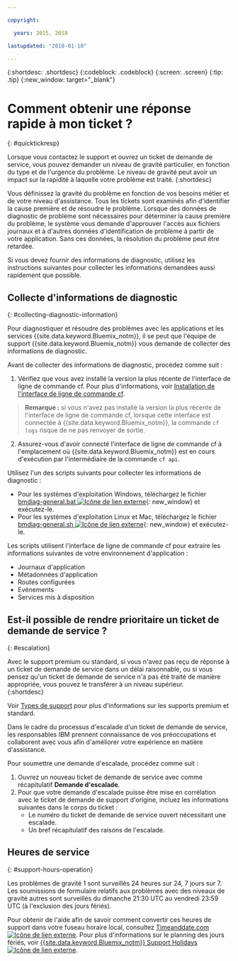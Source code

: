 ```yaml
---

copyright:

  years: 2015, 2018

lastupdated: "2018-01-10"

---
```


{:shortdesc: .shortdesc}
{:codeblock: .codeblock}
{:screen: .screen}
{:tip: .tip}
{:new_window: target="_blank"}


# Comment obtenir une réponse rapide à mon ticket ?
{: #quicktickresp}

Lorsque vous contactez le support et ouvrez un ticket de demande de service, vous pouvez demander un niveau de gravité particulier, en fonction du type et de l'urgence du problème. Le niveau de gravité peut avoir un impact sur la rapidité à laquelle votre problème est traité.
{:shortdesc}

Vous définissez la gravité du problème en fonction de vos besoins métier et de votre niveau d'assistance. Tous les tickets sont examinés afin d'identifier la cause première et de résoudre le problème. Lorsque des données de diagnostic de problème sont nécessaires pour déterminer la cause première du problème, le système vous demande d'approuver l'accès aux fichiers journaux et à d'autres données d'identification de problème à partir de votre application. Sans ces données, la résolution du problème peut être retardée.

Si vous devez fournir des informations de diagnostic, utilisez les instructions suivantes pour collecter les informations demandées aussi rapidement que possible.

## Collecte d'informations de diagnostic
{: #collecting-diagnostic-information}

Pour diagnostiquer et résoudre des problèmes avec les applications et les services {{site.data.keyword.Bluemix_notm}}, il se peut que l'équipe de support {{site.data.keyword.Bluemix_notm}} vous demande de collecter des informations de diagnostic.

Avant de collecter des informations de diagnostic, procédez comme suit :

1. Vérifiez que vous avez installé la version la plus récente de l'interface de ligne de commande cf. Pour plus d'informations, voir [Installation de l'interface de ligne de commande cf](/docs/starters/install_cli.html).
>**Remarque :** si vous n'avez pas installé la version la plus récente de l'interface de ligne de commande cf, lorsque cette interface est connectée à {{site.data.keyword.Bluemix_notm}}, la commande `cf logs` risque de ne pas renvoyer de sortie.
2. Assurez-vous d'avoir connecté l'interface de ligne de commande cf à l'emplacement où {{site.data.keyword.Bluemix_notm}} est en cours d'exécution par l'intermédiaire de la commande `cf api`.

Utilisez l'un des scripts suivants pour collecter les informations de diagnostic :

  * Pour les systèmes d'exploitation Windows, téléchargez le fichier [bmdiag-general.bat ![Icône de lien externe](../icons/launch-glyph.svg "Icône de lien externe")](http://bluemix-mustgather.mybluemix.net/mustgather/general/bmdiag-general.bat){: new_window} et exécutez-le.
  * Pour les systèmes d'exploitation Linux et Mac, téléchargez le fichier [bmdiag-general.sh ![Icône de lien externe](../icons/launch-glyph.svg "Icône de lien externe")](http://bluemix-mustgather.mybluemix.net/mustgather/general/bmdiag-general.sh){: new_window} et exécutez-le.

Les scripts utilisent l'interface de ligne de commande cf pour extraire les informations suivantes de votre environnement d'application :
  * Journaux d'application
  * Métadonnées d'application
  * Routes configurées
  * Evénements
  * Services mis à disposition

## Est-il possible de rendre prioritaire un ticket de demande de service ?
{: #escalation}

Avec le support premium ou standard, si vous n'avez pas reçu de réponse à un ticket de demande de service dans un délai raisonnable, ou si vous pensez qu'un ticket de demande de service n'a pas été traité de manière appropriée, vous pouvez le transférer à un niveau supérieur.  
{:shortdesc}

Voir [Types de support](/docs/get-support/getstarttssup.html#typesofsupport) pour plus d'informations sur les supports premium et standard.

Dans le cadre du processus d'escalade d'un ticket de demande de service, les responsables IBM prennent connaissance de vos préoccupations et collaborent avec vous afin d'améliorer votre expérience en matière d'assistance.

Pour soumettre une demande d'escalade, procédez comme suit :
  1. Ouvrez un nouveau ticket de demande de service avec comme récapitulatif **Demande d'escalade**.
  2. Pour que votre demande d'escalade puisse être mise en corrélation avec le ticket de demande de support d'origine, incluez les informations suivantes dans le corps du ticket :
      * Le numéro du ticket de demande de service ouvert nécessitant une escalade.
      * Un bref récapitulatif des raisons de l'escalade.

## Heures de service
{: #support-hours-operation}

Les problèmes de gravité 1 sont surveillés 24 heures sur 24, 7 jours sur 7. Les soumissions de formulaire relatifs aux problèmes avec des niveaux de gravité autres sont surveillés du dimanche 21:30 UTC au vendredi 23:59 UTC (à l'exclusion des jours fériés).

Pour obtenir de l'aide afin de savoir comment convertir ces heures de support dans votre fuseau horaire local, consultez [Timeanddate.com ![Icône de lien externe](../icons/launch-glyph.svg "Icône de lien ")](https://www.timeanddate.com). Pour plus d'informations sur le planning des jours fériés, voir [{{site.data.keyword.Bluemix_notm}} Support Holidays ![Icône de lien externe](../icons/launch-glyph.svg "Icône de lien externe")](http://ibm.biz/bluemixholidays).
